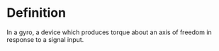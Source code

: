 # Definition

In a gyro, a device which produces torque about an axis of freedom in
response to a signal input.
